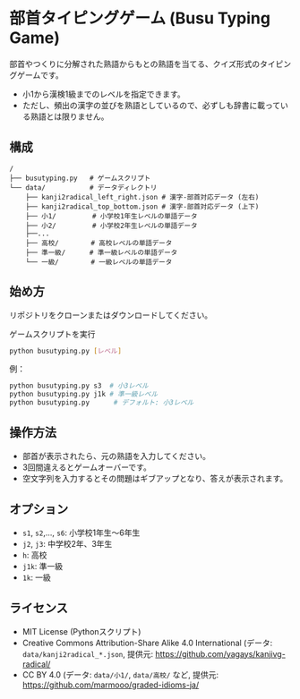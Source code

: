 # 部首タイピングゲーム (Busu Typing Game)

部首やつくりに分解された熟語からもとの熟語を当てる、クイズ形式のタイピングゲームです。

* 小1から漢検1級までのレベルを指定できます。
* ただし、頻出の漢字の並びを熟語としているので、必ずしも辞書に載っている熟語とは限りません。

## 構成

```
/
├── busutyping.py   # ゲームスクリプト
└── data/           # データディレクトリ
    ├── kanji2radical_left_right.json # 漢字-部首対応データ (左右)
    ├── kanji2radical_top_bottom.json # 漢字-部首対応データ (上下)
    ├── 小1/         # 小学校1年生レベルの単語データ
    ├── 小2/         # 小学校2年生レベルの単語データ
    ├──...
    ├── 高校/        # 高校レベルの単語データ
    ├── 準一級/      # 準一級レベルの単語データ
    └── 一級/        # 一級レベルの単語データ
```

## 始め方

リポジトリをクローンまたはダウンロードしてください。

ゲームスクリプトを実行

```bash
python busutyping.py [レベル]
```

例：

```bash
python busutyping.py s3  # 小3レベル
python busutyping.py j1k # 準一級レベル
python busutyping.py      # デフォルト: 小3レベル
```

## 操作方法

* 部首が表示されたら、元の熟語を入力してください。
* 3回間違えるとゲームオーバーです。
* 空文字列を入力するとその問題はギブアップとなり、答えが表示されます。

## オプション

* `s1`, `s2`,..., `s6`: 小学校1年生～6年生
* `j2`, `j3`: 中学校2年、3年生
* `h`: 高校
* `j1k`: 準一級
* `1k`: 一級

## ライセンス

* MIT License (Pythonスクリプト)
* Creative Commons Attribution-Share Alike 4.0 International (データ: `data/kanji2radical_*.json`, 提供元: https://github.com/yagays/kanjivg-radical/
* CC BY 4.0 (データ: `data/小1/`, `data/高校/` など, 提供元: https://github.com/marmooo/graded-idioms-ja/

